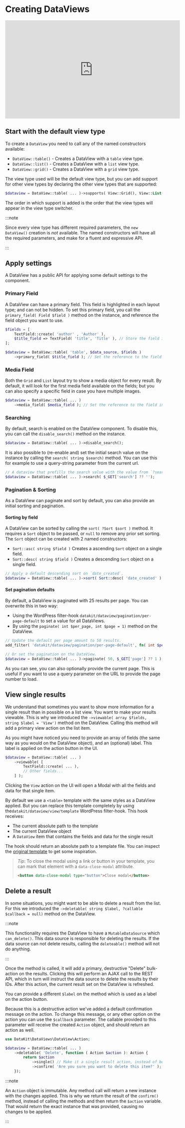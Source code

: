 # Creating DataViews

<div class="responsive-iframe-container">
    <iframe width="560" height="315" src="https://www.youtube-nocookie.com/embed/IjqWRIL9i6A?si=ZrqXKemGLN1G4caq" title="YouTube video player" frameborder="0" allow="accelerometer; autoplay; clipboard-write; encrypted-media; gyroscope; picture-in-picture; web-share" referrerpolicy="strict-origin-when-cross-origin" allowfullscreen></iframe>
</div>

## Start with the default view type

To create a `DataView` you need to call any of the named constructors available:

- `DataView::table()` - Creates a DataView with a `table` view type.
- `DataView::list()` - Creates a DataView with a `list` view type.
- `DataView::grid()` - Creates a DataView with a `grid` view type.

The view type used will be the default view type, but you can add support for other view types by declaring the other
view types that are supported:

```php
$dataview = DataView::table( ... )->supports( View::Grid(), View::List() );
```

The order in which support is added is the order that the view types will appear in the view type switcher.

:::note

Since every view type has different required parameters, the `new DataView()` creation is *not* available. The
named constructors will have all the required parameters, and make for a fluent and expressive API.

:::

## Apply settings

A DataView has a public API for applying some default settings to the component.

### Primary Field

A DataView can have a primary field. This field is highlighted in each layout type; and can not be hidden. To set this
primary field, you call the `primary_field( Field $field )` method on the instance, and reference the field object you
want to use.

```php
$fields = [
    TextField::create( 'author' , 'Author' ),
    $title_field => TextField( 'title', 'Title' ), // Store the field instance in a separate variable.
];

$dataview = DataView::table( 'table', $data_source, $fields )
    ->primary_field( $title_field ); // Set the reference to the field instance.
```

### Media Field

Both the `Grid` and `List` layout try to show a media object for every result. By default, it will look for the first 
media field available on the fields; but you can also specify a specific field in case you have multiple images.

```php
$dataview = DataView::table( ... )
    ->media_field( $media_field ); // Set the reference to the field instance.
```

### Searching

By default, search is enabled on the DataView component. To disable this, you can call the `disable_search()` method on
the instance.

```php
$dataview = DataView::table( ... )->disable_search();
```

It is also possible to (re-enable and) set the initial search value on the instance by calling
the `search( string $search)` method. You can use this for example to use a query-string parameter from the current url.

```php
// A dataview that prefills the search value with the value from `?search=search+string`.
$dataview = DataView::table( ... )->search( $_GET['search'] ?? '');
```

### Pagination & Sorting

As a DataView can paginate and sort by default, you can also provide an initial sorting and pagination.

#### Sorting by field

A DataView can be sorted by calling the `sort( ?Sort $sort )` method. It requires a `Sort` object to be passed,
or `null` to remove any prior set sorting. The `Sort` object can be created with 2 named constructors:

- `Sort::asc( string $field )` Creates a ascending `Sort` object on a single field.
- `Sort::desc( string $field )` Creates a descending `Sort` object on a single field.

```php
// Apply a default descending sort on `date_created`.
$dataview = DataView::table( ... )->sort( Sort::desc( 'date_created' ) );
```

#### Set pagination defaults

By default, a DataView is paginated with 25 results per page. You can overwrite this in two way:

- Using the WordPress filter-hook `datakit/dataview/pagination/per-page-default` to set a value for all DataViews.
- By using the `paginate( int $per_page, int $page = 1)` method on the DataView.

```php
// Update the default per page amount to 50 results.
add_filter( 'datakit/dataview/pagination/per-page-default', fn( int $per_page ):int => 50 );

// Or set the pagination on the DataView.
$dataview = DataView::table( ... )->paginate( 50, $_GET['page'] ?? 1 );
```

As you can see, you can also optionally provide the current page. This is useful if you want to use a query parameter on
the URL to provide the page number to load.

## View single results

We understand that sometimes you want to show more information for a single result than in possible on a list view. You
want to make your results viewable. This is why we introduced the `->viewable( array $fields, string $label = 'View')`
method on the DataView. Calling this method will add a primary view action on the list item.

As you might have noticed you need to provide an array of fields (the same way as you would on the DataView object), and
an (optional) label. This label is applied on the action button in the UI.

```php
$dataview = DataView::table( ... )
    ->viewable( [
        TextField::create( ... ),
        // Other fields...
    ] );
```

Clicking the `View` action on the UI will open a Modal with all the fields and data for that single item.

By default we use a `<table>` template with the same styles as a DataView applied. But you can replace this template
completely by using the`datakit/dataview/view/template` WordPress filter-hook. This hook receives:

- The current absolute path to the template
- The current DataView object
- A `DataView` item that contains the fields and data for the single result

The hook should return an absolute path to a template file. You can inspect
the [original template](https://github.com/GravityKit/DataKit/blob/main/templates/view/table.php) to get some
inspiration.

> *Tip*: To close the modal using a link or button in your template, you can mark that element with a `data-close-modal`
> attribute.
> ```html
> <button data-close-modal type="button">Close modal</button>
> ```

## Delete a result

In some situations, you might want to be able to delete a result from the list. For this we introduced
the `->deletable( string $label, ?callable $callback = null)` method on the DataView.

:::note

This functionality requires the DataView to have a `MutableDataSource` which `can_delete()`. This data source is
responsible for deleting the results. If the data source can not delete results, calling the `deleteable()` method will
not do anything.

:::

Once the method is called, it will add a primary, destructive "Delete" bulk-action on the results. Clicking this will
perform an AJAX call to the REST API, which in turn will instruct the data source to delete the results by their IDs.
After this action, the current result set on the DataView is refreshed.

You can provide a different `$label` on the method which is used as a label on the action button.

Because this is a destructive action we've added a default confirmation message on the action. To change this message,
or any other option on the action you can use the `$callback` parameter. The callable provided to this parameter will
receive the created `Action` object, and should return an action as well.

```php
use DataKit\DataViews\DataView\Action;

$dataview = DataView::table( ... )
    ->deletable( 'Delete', function ( Action $action ): Action {
        return $action
            ->single() // Make it a single result action, instead of bulk.
            ->confirm( 'Are you sure you want to delete this item?' ); // Set a singular item message.
    });
```

:::note

An `Action` object is immutable. Any method call will return a new instance with the changes applied. This is
why we return the result of the `confirm()` method, instead of calling the methods and then return the `$action`
variable. That would return the exact instance that was provided, causing no changes to be applied.

:::

